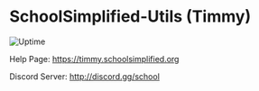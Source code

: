 # SchoolSimplified-Utils (Timmy)
![Uptime](https://img.shields.io/endpoint?url=https://raw.githubusercontent.com/School-Simplified/Timmy-StatusPage/master/api/timmy/uptime.json)


Help Page: https://timmy.schoolsimplified.org

Discord Server: http://discord.gg/school
